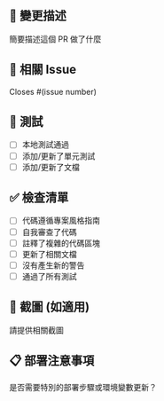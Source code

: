 ## 📝 變更描述

簡要描述這個 PR 做了什麼

## 🔗 相關 Issue

Closes #(issue number)

## 🧪 測試

- [ ] 本地測試通過
- [ ] 添加/更新了單元測試
- [ ] 添加/更新了文檔

## ✅ 檢查清單

- [ ] 代碼遵循專案風格指南
- [ ] 自我審查了代碼
- [ ] 註釋了複雜的代碼區塊
- [ ] 更新了相關文檔
- [ ] 沒有產生新的警告
- [ ] 通過了所有測試

## 📸 截圖 (如適用)

請提供相關截圖

## 📋 部署注意事項

是否需要特別的部署步驟或環境變數更新？

